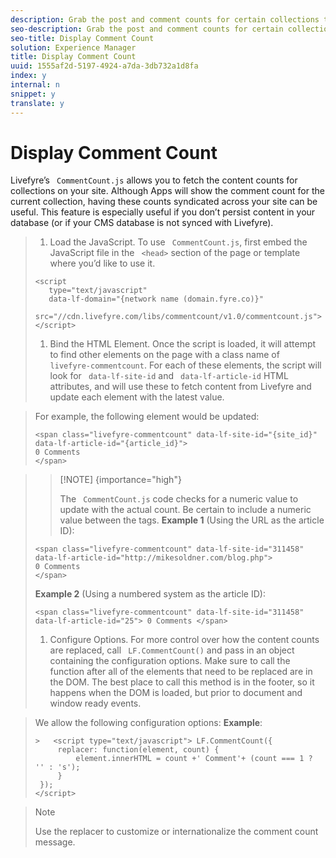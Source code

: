 ```yaml
---
description: Grab the post and comment counts for certain collections to display on your index pages.
seo-description: Grab the post and comment counts for certain collections to display on your index pages.
seo-title: Display Comment Count
solution: Experience Manager
title: Display Comment Count
uuid: 1555af2d-5197-4924-a7da-3db732a1d8fa
index: y
internal: n
snippet: y
translate: y
---
```


# Display Comment Count

Livefyre’s ` CommentCount.js` allows you to fetch the content counts for collections on your site. Although Apps will show the comment count for the current collection, having these counts syndicated across your site can be useful. This feature is especially useful if you don’t persist content in your database (or if your CMS database is not synced with Livefyre).

>1. Load the JavaScript.
>   To use ` CommentCount.js`, first embed the JavaScript file in the ` <head>` section of the page or template where you’d like to use it.
>
>   ```
>   <script 
>      type="text/javascript" 
>      data-lf-domain="{network name (domain.fyre.co)}" 
>      src="//cdn.livefyre.com/libs/commentcount/v1.0/commentcount.js"> 
>   </script>
>   ```
>
>1. Bind the HTML Element.
>   Once the script is loaded, it will attempt to find other elements on the page with a class name of ` livefyre-commentcount`. For each of these elements, the script will look for ` data-lf-site-id` and ` data-lf-article-id` HTML attributes, and will use these to fetch content from Livefyre and update each element with the latest value.

>   For example, the following element would be updated:
>
>   ```
>   <span class="livefyre-commentcount" data-lf-site-id="{site_id}" data-lf-article-id="{article_id}"> 
>   0 Comments  
>   </span>
>   ```

>   >[!NOTE] {importance="high"}
>   >
>   >The ` CommentCount.js` code checks for a numeric value to update with the actual count. Be certain to include a numeric value between the tags. 
>   **Example 1** (Using the URL as the article ID):
>
>   ```
>   <span class="livefyre-commentcount" data-lf-site-id="311458" data-lf-article-id="http://mikesoldner.com/blog.php">  
>   0 Comments  
>   </span>
>   ```
>   **Example 2** (Using a numbered system as the article ID):
>
>   ```
>   <span class="livefyre-commentcount" data-lf-site-id="311458" data-lf-article-id="25"> 0 Comments </span>
>   ```
>
>1. Configure Options.
>   For more control over how the content counts are replaced, call ` LF.CommentCount()` and pass in an object containing the configuration options. Make sure to call the function after all of the elements that need to be replaced are in the DOM. The best place to call this method is in the footer, so it happens when the DOM is loaded, but prior to document and window ready events.

>   We allow the following configuration options:
>   **Example**:
>
>   ```
>   >   <script type="text/javascript"> LF.CommentCount({ 
>        replacer: function(element, count) { 
>            element.innerHTML = count +' Comment'+ (count === 1 ? '' : 's'); 
>        } 
>    }); 
>   </script>
>   ```

>   >[!NOTE]
>   >
>   >Use the replacer to customize or internationalize the comment count message.
>
